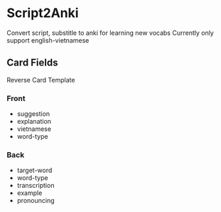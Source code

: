 # Script2Anki
Convert script, substitle to anki for learning new vocabs
Currently only support english-vietnamese
## Card Fields

Reverse Card Template
### Front
- suggestion
- explanation
- vietnamese
- word-type
### Back
- target-word
- word-type
- transcription
- example
- pronouncing




